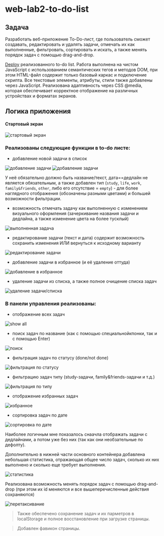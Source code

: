 # web-lab2-to-do-list

## Задача
Разработать веб-приложение To-Do-лист, где пользователь сможет создавать, редактировать и удалять задачи, отмечать их как выполненные, фильтровать, сортировать и искать, а также менять порядок задач с помощью drag-and-drop.

[Deploy](https://aleksashako.github.io/itmo-web-dev/public/lab2/) реализованного to-do list. 
Работа выполнена на чистом JavaScript с использованием семантических тегов и методов DOM, при этом HTML-файл содержит только базовый каркас и подключение скрипта. Все текстовые элементы, атрибуты, стили также добавлены через JavaScript. Реализована адаптивность через CSS @media, которая обеспечивает корректное отображение на различных устройствах и форматах экранов.

## Логика приложения

#### Стартовый экран

![стартовый экран](img-for-readme/start.png)

### Реализованы следующие функции в to-do листе:
* добавление новой задачи в список

![добавление задачи](img-for-readme/add-to-list-1.png)
![добавление задачи](img-for-readme/add-to-list-2.png)

У неё обязательно должно быть название/текст, дата==дедлайн не является обязательным, а также добавлен тип (`study`, `life`, `work`, `family&friends`, `other`, либо его отсутствие = `empty`) - для более наглядного отображения (обозначены разными цветами) и большей возможности фильтрации.

* возможность отмечать задачу как выполненную с изменением визуального оформления (зачеркивание названия задачи и дедлайна, а также изменение цвета на более тусклый)

![выполненная задача](img-for-readme/task-done.png)

* редактирование задачи (текст и дата)  содержит возможность сохранить изменения ИЛИ вернуться к исходному варианту

![редактирование задачи](img-for-readme/edit-task.png)

* добавление задачи в избранное (и её удаление оттуда)

![добавление в избранное](img-for-readme/fav-task.png)

* удаление задачи из списка, а также полное очищение списка задач

![удаление задачи/списка](img-for-readme/delete-task.png)

### В панели управления реализованы:
* отображение всех задач

![show all](img-for-readme/show-all.png)

* поиск задач по название (как с помощью специальнойкпонки, так и с помощью Enter)

![поиск](img-for-readme/search.png)

* фильтрация задач по статусу (done/not done)

![фильтрация по статусу](img-for-readme/done-filter.png)

* фильтрацию задач типу (study-задачи, family&friends-задачи и т.д.)

![фильтрация по типу](img-for-readme/type-filter.png)

* отображение избранных задач

![избранное](img-for-readme/show-fav.png)

* сортировка задач по дате

![сортировка по дате](img-for-readme/sort-by-date.png)

Наиболее логичным мне показалось снаачла отображать задачи с дедлайнами, а потом уже без них (так как они необзательные по дефолту).


Дополнительно в нижней части основного контейнера добавлена небольшая статистика, отражающая общее число задач, сколько их них выполнено и сколько еще требует выполнения.

![статистика](img-for-readme/stat.png)


Реализована возможность менять порядок задач с помощью drag-and-drop (при этом их id меняются и все вышеперечисленные действия сохраняются)

![перетаксивание](img-for-readme/drag-and-drop.png)

> Также обеспечено сохранение задач и их парметров в localStorage и полное восстановление при загрузке страницы.


> Добавлен фавикон страницы.
